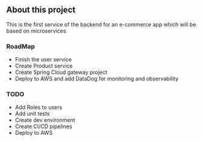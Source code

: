## About this project
This is the first service of the backend for an e-commerce app which will be based on microservices

### RoadMap
 - Finish the user service
 - Create Product service
 - Create Spring Cloud gateway project
 - Deploy to AWS and add DataDog for monitoring and observability

### TODO
 - Add Roles to users
 - Add unit tests
 - Create dev environment
 - Create CI/CD pipelines
 - Deploy to AWS